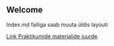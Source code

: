 ## Welcome

Index.md failiga saab muuta üldis layouti

[Link Praktikumide materjalide juurde](praktikumid).
